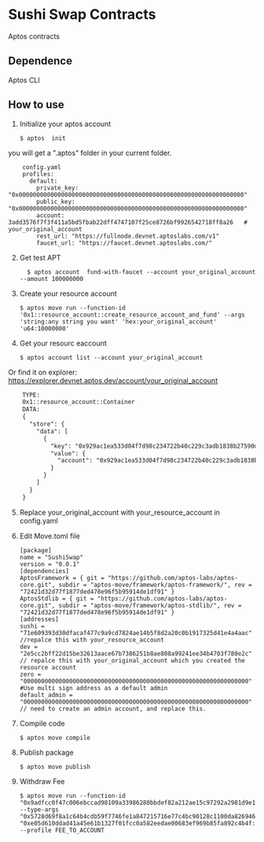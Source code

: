 # Sushi Swap Contracts
Aptos contracts

## Dependence
Aptos CLI

## How to use

1. Initialize your aptos account
    ```shell
    $ aptos  init
    ```
you will get a ".aptos" folder in your current folder.

```shell
    config.yaml
    profiles:
      default:
        private_key: "0x0000000000000000000000000000000000000000000000000000000000000000"
        public_key: "0x0000000000000000000000000000000000000000000000000000000000000000"
        account: 3add3576f7f3f411a5bd5fbab22dff4747107f25ce8726bf9926542718ff8a26   # your_original_account
        rest_url: "https://fullnode.devnet.aptoslabs.com/v1"
        faucet_url: "https://faucet.devnet.aptoslabs.com/"
```
2. Get test APT

    ```shell
      $ aptos account  fund-with-faucet --account your_original_account --amount 100000000
    ```
3. Create your resource account

    ```shell
    $ aptos move run --function-id '0x1::resource_account::create_resource_account_and_fund' --args 'string:any string you want' 'hex:your_original_account' 'u64:10000000'
    ```
4. Get your resourc eaccount 
    ```shell
    $ aptos account list --account your_original_account
    ```

Or find it on explorer: https://explorer.devnet.aptos.dev/account/your_original_account

  ```txt
      TYPE:
      0x1::resource_account::Container
      DATA:
      {
        "store": {
          "data": [
            {
              "key": "0x929ac1ea533d04f7d98c234722b40c229c3adb1838b27590d2237261c8d52b68",
              "value": {
                "account": "0x929ac1ea533d04f7d98c234722b40c229c3adb1838b27590d2237261c8d52b68"  # your_resource_account
              }
            }
          ]
        }
      }
  ```
5. Replace your_original_account with your_resource_account in config.yaml


6. Edit Move.toml file

      ```shell
    [package]
    name = "SushiSwap"
    version = "0.0.1"
    [dependencies]
    AptosFramework = { git = "https://github.com/aptos-labs/aptos-core.git", subdir = "aptos-move/framework/aptos-framework/", rev = "72421d32d77f1877ded478e96f5b95914de1df91" }
    AptosStdlib = { git = "https://github.com/aptos-labs/aptos-core.git", subdir = "aptos-move/framework/aptos-stdlib/", rev = "72421d32d77f1877ded478e96f5b95914de1df91" }
    [addresses]
    sushi = "71e609393d30dfacaf477c9a9cd7824ae14b5f8d2a20c0b1917325d41e4a4aac" //repalce this with your_resource_account 
    dev = "2e5cc2bff22d15be32613aace67b7386251b8ae808a99241ee34b4703f780e2c" // repalce this with your_original_account which you created the resource account 
    zero = "0000000000000000000000000000000000000000000000000000000000000000"
    #Use multi sign address as a default admin
    default_admin = "0000000000000000000000000000000000000000000000000000000000000000" // need to create an admin account, and replace this.
    ``` 
7. Compile code
    ```shell
    $ aptos move compile
    ```
8. Publish package
      ```shell
      $ aptos move publish
      ```

9. Withdraw Fee 

    ```
    $ aptos move run --function-id "0x9adfcc0f47c006ebccad98109a33986280bbdef82a212ae15c97292a2981d9e1::swap::withdraw_fee" --type-args "0x5728d69f8a1c64b4cdb59f7746fe1a847215716e77c4bc90128c1100da826946::matic::Polygon" "0xe05d610ddad41a45e61b1327f01fcc0a582eedae00683ef969b85fa892c4b4f::usdt::Tether" --profile FEE_TO_ACCOUNT

    ```